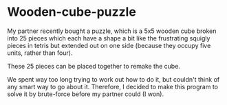 # Wooden-cube-puzzle

My partner recently bought a puzzle, which is a 5x5 wooden cube broken into 25 pieces which each have a shape a bit like the frustrating squigly pieces in tetris but extended out on one side (because they occupy five units, rather than four).

These 25 pieces can be placed together to remake the cube.

We spent way too long trying to work out how to do it, but couldn't think of any smart way to go about it.  Therefore, I decided to make this program to solve it by brute-force before my partner could (I won).
